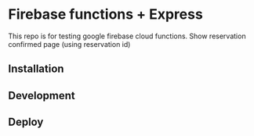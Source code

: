 # Firebase functions + Express

This repo is for testing google firebase cloud functions.
Show reservation confirmed page (using reservation id)

## Installation

## Development

## Deploy
